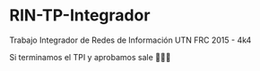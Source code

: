 # RIN-TP-Integrador
Trabajo Integrador de Redes de Información UTN FRC 2015 - 4k4 

Si terminamos el TPI y aprobamos sale :beer::pizza::beer:

